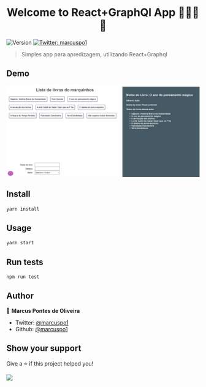 <h1 align="center">Welcome to React+GraphQl App 👋👋👋👋</h1>
<p>
  <img alt="Version" src="https://img.shields.io/badge/version-0.1.0-blue.svg?cacheSeconds=2592000" />
  <a href="https://twitter.com/marcuspo1" target="_blank">
    <img alt="Twitter: marcuspo1" src="https://img.shields.io/twitter/follow/marcuspo1.svg?style=social" />
  </a>
</p>

> Simples app para apredizagem, utilizando React+Graphql

## Demo

<img src="./img/logo.jpeg">

## Install

```sh
yarn install
```

## Usage

```sh
yarn start
```

## Run tests

```sh
npm run test
```

## Author

👤 **Marcus Pontes de Oliveira**

- Twitter: [@marcuspo1](https://twitter.com/marcuspo1)
- Github: [@marcuspo1](https://github.com/marcuspo1)

## Show your support

Give a ⭐️ if this project helped you!

<a href="https://www.patreon.com/marcuspo1">
  <img src="https://c5.patreon.com/external/logo/become_a_patron_button@2x.png" width="160">
</a>
